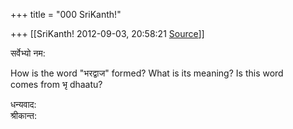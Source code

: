 +++
title = "000 SriKanth!"

+++
[[SriKanth!	2012-09-03, 20:58:21 [Source](https://groups.google.com/g/samskrita/c/xLpVcLj6YAA)]]



सर्वेभ्यो नम:

How is the word "भरद्वाज" formed? What is its meaning? Is this word  
comes from भृ dhaatu?

धन्यवाद:  
श्रीकान्त:

